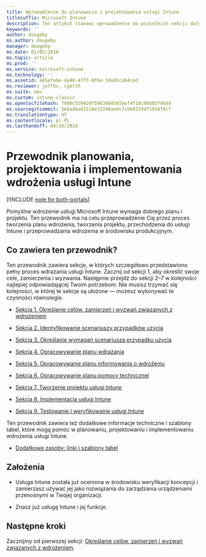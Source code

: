 ```yaml
---
title: Wprowadzenie do planowania i projektowania usługi Intune
titlesuffix: Microsoft Intune
description: Ten artykuł stanowi wprowadzenie do wszystkich sekcji dotyczących planowania, projektowania i implementowania usługi Microsoft Intune. Narzędzia ułatwiające określanie celów, scenariuszy przypadków użycia i wymagań, tworzenie planów wdrożenia i komunikacji, a także planowanie pomocy technicznej, testowania i walidacji.
keywords: ''
author: dougeby
ms.author: dougeby
manager: dougeby
ms.date: 01/02/2018
ms.topic: article
ms.prod: ''
ms.service: microsoft-intune
ms.technology: ''
ms.assetid: a65efa6e-4a48-47f3-8f6e-34a85ca64ced
ms.reviewer: jeffbu, cgerth
ms.suite: ems
ms.custom: intune-classic
ms.openlocfilehash: 7990c559429f5963884565bef4f18c09d03746dd
ms.sourcegitcommit: 5eba4bad151be32346aedc7cbb0333d71934f8cf
ms.translationtype: HT
ms.contentlocale: pl-PL
ms.lasthandoff: 04/16/2018
---
```

# <a name="intune-deployment-planning-design-and-implementation-guide"></a>Przewodnik planowania, projektowania i implementowania wdrożenia usługi Intune

[!INCLUDE [note for both-portals](./includes/note-for-both-portals.md)]

Pomyślne wdrożenie usługi Microsoft Intune wymaga dobrego planu i projektu. Ten przewodnik ma na celu przeprowadzenie Cię przez proces tworzenia planu wdrożenia, tworzenia projektu, przechodzenia do usługi Intune i przeprowadzania wdrożenia w środowisku produkcyjnym.

## <a name="whats-included-in-this-guide"></a>Co zawiera ten przewodnik?

Ten przewodnik zawiera sekcje, w których szczegółowo przedstawiono pełny proces wdrażania usługi Intune. Zacznij od sekcji 1, aby określić swoje cele, zamierzenia i wyzwania. Następnie przejdź do sekcji 2–7 w kolejności najlepiej odpowiadającej Twoim potrzebom. Nie musisz trzymać się kolejności, w której te sekcje są ułożone — możesz wykonywać te czynności równolegle.

-   [Sekcja 1. Określanie celów, zamierzeń i wyzwań związanych z wdrożeniem](planning-guide-deployment-goals.md)

-   [Sekcja 2. Identyfikowanie scenariuszy przypadków użycia](planning-guide-scenarios.md)

-   [Sekcja 3. Określanie wymagań scenariusza przypadku użycia](planning-guide-requirements.md)

-   [Sekcja 4. Opracowywanie planu wdrażania](planning-guide-rollout-plan.md)

-   [Sekcja 5. Opracowywanie planu informowania o wdrożeniu](planning-guide-communication-plan.md)

-   [Sekcja 6. Opracowywanie planu pomocy technicznej](planning-guide-support-plan.md)

-   [Sekcja 7. Tworzenie projektu usługi Intune](planning-guide-design.md)

-   [Sekcja 8. Implementacja usługi Intune](planning-guide-onboarding.md)

-   [Sekcja 9. Testowanie i weryfikowanie usługi Intune](planning-guide-test-validation.md)

Ten przewodnik zawiera też dodatkowe informacje techniczne i szablony tabel, które mogą pomóc w planowaniu, projektowaniu i implementowaniu wdrożenia usługi Intune.

-   [Dodatkowe zasoby: linki i szablony tabel](planning-guide-resources.md)

## <a name="assumptions"></a>Założenia

-   Usługa Intune została już oceniona w środowisku weryfikacji koncepcji i zamierzasz używać jej jako rozwiązania do zarządzania urządzeniami przenośnymi w Twojej organizacji.

-   Znasz już usługę Intune i jej funkcje.

## <a name="next-steps"></a>Następne kroki

Zacznijmy od pierwszej sekcji: [Określanie celów, zamierzeń i wyzwań związanych z wdrożeniem](planning-guide-deployment-goals.md).
